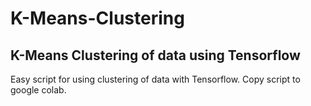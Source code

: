 # K-Means-Clustering
## K-Means Clustering of data using Tensorflow
Easy script for using clustering of data with Tensorflow. Copy script to google colab.
